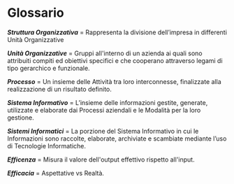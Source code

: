 # Glossario

***Struttura Organizzativa*** = Rappresenta la divisione dell’impresa in differenti Unità Organizzative

***Unità Organizzative*** = Gruppi all'interno di un azienda ai quali sono attribuiti compiti ed obiettivi specifici e che cooperano attraverso legami di tipo gerarchico e funzionale.

***Processo*** = Un insieme delle Attività tra loro interconnesse, finalizzate alla realizzazione di un risultato definito.

***Sistema Informativo*** = L’insieme delle informazioni gestite, generate, utilizzate e elaborate dai Processi aziendali e le Modalità per la loro gestione.

***Sistemi Informatici*** = La porzione del Sistema Informativo in cui le Informazioni sono raccolte, elaborate, archiviate e scambiate mediante l’uso di Tecnologie Informatiche.

***Efficenza*** = Misura il valore dell'output effettivo rispetto all'input.

***Efficacia*** = Aspettative vs Realtà.

